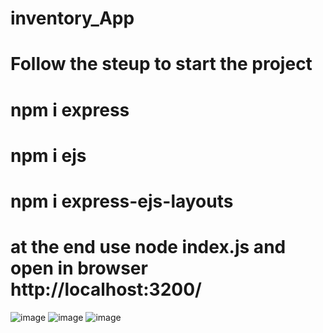 # inventory_App
# Follow the steup to start the project
# npm i express 
# npm i ejs 
# npm i express-ejs-layouts
# at the end use node index.js and open in browser http://localhost:3200/


![image](https://github.com/Ak914014/inventory_App/assets/90746723/348d4c60-19b2-491a-a298-7adbc7a29f33)
![image](https://github.com/Ak914014/inventory_App/assets/90746723/fbed6a65-176f-4912-9e9b-7d735319d110)
![image](https://github.com/Ak914014/inventory_App/assets/90746723/358e9a38-086d-416d-bcb2-f137c5c0bd0e)

